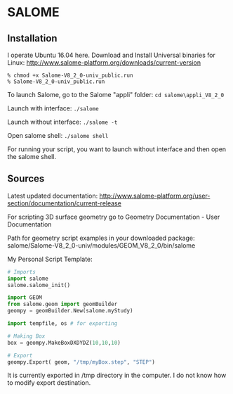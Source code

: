 # SALOME
## Installation
I operate Ubuntu 16.04 here.
Download and Install Universal binaries for Linux: http://www.salome-platform.org/downloads/current-version
```
% chmod +x Salome-V8_2_0-univ_public.run
% Salome-V8_2_0-univ_public.run
```

To launch Salome, go to the Salome "appli" folder:
```cd salome\appli_V8_2_0```

Launch with interface:
```./salome```

Launch without interface:
```./salome -t```

Open salome shell:
```./salome shell```

For running your script, you want to launch without interface and then open the salome shell. 

## Sources
Latest updated documentation: http://www.salome-platform.org/user-section/documentation/current-release

For scripting 3D surface geometry go to Geometry Documentation - User Documentation

Path for geometry script examples in your downloaded package: salome/Salome-V8_2_0-univ/modules/GEOM_V8_2_0/bin/salome

My Personal Script Template:
```python
# Imports
import salome
salome.salome_init()

import GEOM
from salome.geom import geomBuilder
geompy = geomBuilder.New(salome.myStudy)

import tempfile, os # for exporting

# Making Box
box = geompy.MakeBoxDXDYDZ(10,10,10)

# Export
geompy.Export( geom, "/tmp/myBox.step", "STEP")
```
It is currently exported in /tmp directory in the computer. I do not know how to modify export destination.
